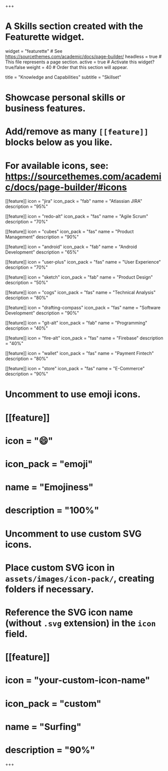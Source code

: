 +++
# A Skills section created with the Featurette widget.
widget = "featurette"  # See https://sourcethemes.com/academic/docs/page-builder/
headless = true  # This file represents a page section.
active = true  # Activate this widget? true/false
weight = 40  # Order that this section will appear.

title = "Knowledge and Capabilities"
subtitle = "Skillset"

# Showcase personal skills or business features.
# 
# Add/remove as many `[[feature]]` blocks below as you like.
# 
# For available icons, see: https://sourcethemes.com/academic/docs/page-builder/#icons

[[feature]]
  icon = "jira"
  icon_pack = "fab"
  name = "Atlassian JIRA"
  description = "95%"
  
[[feature]]
  icon = "redo-alt"
  icon_pack = "fas"
  name = "Agile Scrum"
  description = "70%"  
  
[[feature]]
  icon = "cubes"
  icon_pack = "fas"
  name = "Product Management"
  description = "90%"

[[feature]]
  icon = "android"
  icon_pack = "fab"
  name = "Android Development"
  description = "65%"

[[feature]]
  icon = "user-plus"
  icon_pack = "fas"
  name = "User Experience"
  description = "70%"

[[feature]]
  icon = "sketch"
  icon_pack = "fab"
  name = "Product Design"
  description = "50%"

[[feature]]
  icon = "cogs"
  icon_pack = "fas"
  name = "Technical Analysis"
  description = "80%"

[[feature]]
  icon = "drafting-compass"
  icon_pack = "fas"
  name = "Software Development"
  description = "90%"

[[feature]]
  icon = "git-alt"
  icon_pack = "fab"
  name = "Programming"
  description = "40%"

[[feature]]
  icon = "fire-alt"
  icon_pack = "fas"
  name = "Firebase"
  description = "40%"

[[feature]]
  icon = "wallet"
  icon_pack = "fas"
  name = "Payment Fintech"
  description = "80%"

[[feature]]
  icon = "store"
  icon_pack = "fas"
  name = "E-Commerce"
  description = "90%"



# Uncomment to use emoji icons.
# [[feature]]
#  icon = ":smile:"
#  icon_pack = "emoji"
#  name = "Emojiness"
#  description = "100%"  

# Uncomment to use custom SVG icons.
# Place custom SVG icon in `assets/images/icon-pack/`, creating folders if necessary.
# Reference the SVG icon name (without `.svg` extension) in the `icon` field.
# [[feature]]
#  icon = "your-custom-icon-name"
#  icon_pack = "custom"
#  name = "Surfing"
#  description = "90%"

+++
